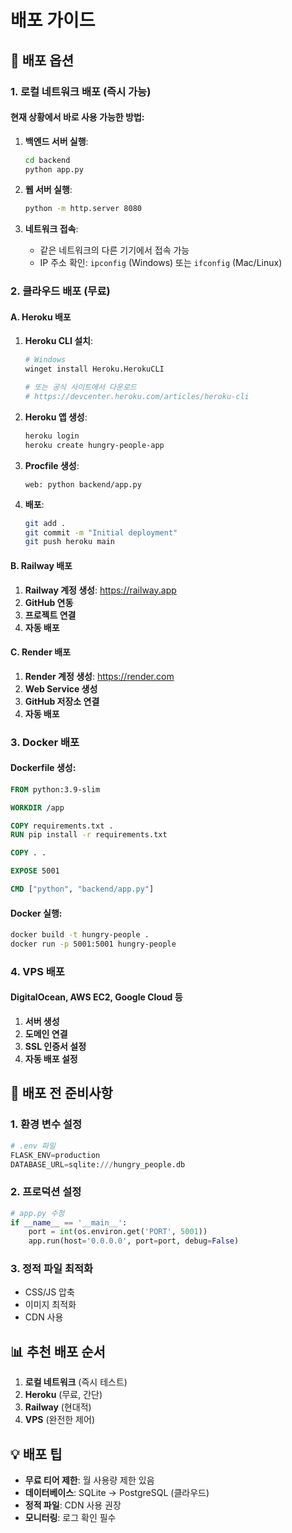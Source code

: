 # 배포 가이드

## 🚀 배포 옵션

### 1. 로컬 네트워크 배포 (즉시 가능)

#### 현재 상황에서 바로 사용 가능한 방법:

1. **백엔드 서버 실행**:
   ```bash
   cd backend
   python app.py
   ```

2. **웹 서버 실행**:
   ```bash
   python -m http.server 8080
   ```

3. **네트워크 접속**:
   - 같은 네트워크의 다른 기기에서 접속 가능
   - IP 주소 확인: `ipconfig` (Windows) 또는 `ifconfig` (Mac/Linux)

### 2. 클라우드 배포 (무료)

#### A. Heroku 배포

1. **Heroku CLI 설치**:
   ```bash
   # Windows
   winget install Heroku.HerokuCLI
   
   # 또는 공식 사이트에서 다운로드
   # https://devcenter.heroku.com/articles/heroku-cli
   ```

2. **Heroku 앱 생성**:
   ```bash
   heroku login
   heroku create hungry-people-app
   ```

3. **Procfile 생성**:
   ```
   web: python backend/app.py
   ```

4. **배포**:
   ```bash
   git add .
   git commit -m "Initial deployment"
   git push heroku main
   ```

#### B. Railway 배포

1. **Railway 계정 생성**: https://railway.app
2. **GitHub 연동**
3. **프로젝트 연결**
4. **자동 배포**

#### C. Render 배포

1. **Render 계정 생성**: https://render.com
2. **Web Service 생성**
3. **GitHub 저장소 연결**
4. **자동 배포**

### 3. Docker 배포

#### Dockerfile 생성:
```dockerfile
FROM python:3.9-slim

WORKDIR /app

COPY requirements.txt .
RUN pip install -r requirements.txt

COPY . .

EXPOSE 5001

CMD ["python", "backend/app.py"]
```

#### Docker 실행:
```bash
docker build -t hungry-people .
docker run -p 5001:5001 hungry-people
```

### 4. VPS 배포

#### DigitalOcean, AWS EC2, Google Cloud 등

1. **서버 생성**
2. **도메인 연결**
3. **SSL 인증서 설정**
4. **자동 배포 설정**

## 🔧 배포 전 준비사항

### 1. 환경 변수 설정
```python
# .env 파일
FLASK_ENV=production
DATABASE_URL=sqlite:///hungry_people.db
```

### 2. 프로덕션 설정
```python
# app.py 수정
if __name__ == '__main__':
    port = int(os.environ.get('PORT', 5001))
    app.run(host='0.0.0.0', port=port, debug=False)
```

### 3. 정적 파일 최적화
- CSS/JS 압축
- 이미지 최적화
- CDN 사용

## 📊 추천 배포 순서

1. **로컬 네트워크** (즉시 테스트)
2. **Heroku** (무료, 간단)
3. **Railway** (현대적)
4. **VPS** (완전한 제어)

## 💡 배포 팁

- **무료 티어 제한**: 월 사용량 제한 있음
- **데이터베이스**: SQLite → PostgreSQL (클라우드)
- **정적 파일**: CDN 사용 권장
- **모니터링**: 로그 확인 필수
